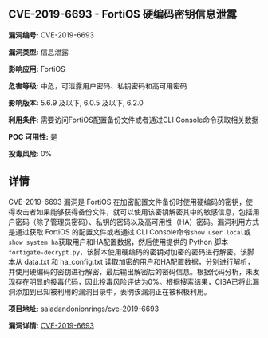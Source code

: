 ## CVE-2019-6693 - FortiOS 硬编码密钥信息泄露

**漏洞编号:** CVE-2019-6693

**漏洞类型:** 信息泄露

**影响应用:** FortiOS

**危害等级:** 中危，可泄露用户密码、私钥密码和高可用密码

**影响版本:** 5.6.9 及以下, 6.0.5 及以下, 6.2.0

**利用条件:** 需要访问FortiOS配置备份文件或者通过CLI Console命令获取相关数据

**POC 可用性:** 是

**投毒风险:** 0%

## 详情

CVE-2019-6693 漏洞是 FortiOS 在加密配置文件备份时使用硬编码的密钥，使得攻击者如果能够获得备份文件，就可以使用该密钥解密其中的敏感信息，包括用户密码（除了管理员密码）、私钥的密码以及高可用性（HA）密码。漏洞利用方式是通过获取 FortiOS 的配置文件或者通过 CLI Console命令`show user local`或`show system ha`获取用户和HA配置数据，然后使用提供的 Python 脚本 `fortigate-decrypt.py`，该脚本使用硬编码的密钥对加密的密码进行解密。该脚本从 data.txt 和 ha_config.txt 读取加密的用户和HA配置数据，分别进行解析，并使用硬编码的密钥进行解密，最后输出解密后的密码信息。根据代码分析，未发现存在明显的投毒代码，因此投毒风险评估为0%。根据搜索结果，CISA已将此漏洞添加到已知被利用的漏洞目录中，表明该漏洞正在被积极利用。

**项目地址:** [saladandonionrings/cve-2019-6693](https://github.com/saladandonionrings/cve-2019-6693)

**漏洞详情:** [CVE-2019-6693](https://nvd.nist.gov/vuln/detail/CVE-2019-6693)